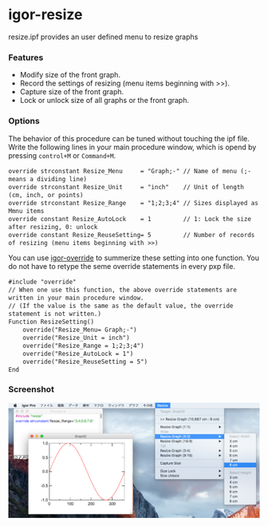 # igor-resize

resize.ipf provides an user defined menu to resize graphs

### Features
- Modify size of the front graph.
- Record the settings of resizing (menu items beginning with >>).
- Capture size of the front graph.
- Lock or unlock size of all graphs or the front graph. 

### Options
The behavior of this procedure can be tuned without touching the ipf file.
Write the following lines in your main procedure window, which is opend by pressing `control+M` or `Command+M`.
```
override strconstant Resize_Menu     = "Graph;-" // Name of menu (;- means a dividing line)
override strconstant Resize_Unit     = "inch"    // Unit of length (cm, inch, or points)
override strconstant Resize_Range    = "1;2;3;4" // Sizes displayed as Mmnu items
override constant Resize_AutoLock    = 1         // 1: Lock the size after resizing, 0: unlock
override constant Resize_ReuseSetting= 5         // Number of records of resizing (menu items beginning with >>)
```

You can use [igor-override](https://github.com/ryotako/igor-override) to summerize these setting into one function. You do not have to retype the seme override statements in every pxp file.
```igor
#include "override"
// When one use this function, the above override statements are written in your main procedure window.
// (If the value is the same as the default value, the override statement is not written.)
Function ResizeSetting()
	override("Resize_Menu= Graph;-")
	override("Resize_Unit = inch")
	override("Resize_Range = 1;2;3;4")
	override("Resize_AutoLock = 1")
	override("Resize_ReuseSetting = 5")
End
```

### Screenshot

![Screenshot](https://github.com/ryotako/igor-resize/blob/master/Screenshot.png)
